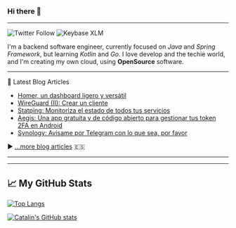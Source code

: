 ### Hi there 👋

<!--
**parrazam/parrazam** is a ✨ _special_ ✨ repository because its `README.md` (this file) appears on your GitHub profile.

Here are some ideas to get you started:

- 🔭 I’m currently working on ...
- 🌱 I’m currently learning ...
- 👯 I’m looking to collaborate on ...
- 🤔 I’m looking for help with ...
- 💬 Ask me about ...
- 📫 How to reach me: ...
- 😄 Pronouns: ...
- ⚡ Fun fact: ...
-->

---
![Twitter Follow](https://img.shields.io/twitter/follow/parra?style=social)
![Keybase XLM](https://img.shields.io/keybase/xlm/parrazam?style=flat-square)


I'm a backend software engineer, currently focused on _Java_ and _Spring Framework_, but learning _Kotlin_ and _Go_. I love develop and the techie world, and I'm creating my own cloud, using **OpenSource** software.

---
📘 Latest Blog Articles

<!-- BLOG-POST-LIST:START -->
- [Homer, un dashboard ligero y versátil](https://blog.parravidales.es/homer-un-dashboard-ligero-y-versatil/)
- [WireGuard &lpar;II&rpar;: Crear un cliente](https://blog.parravidales.es/wireguard-ii-crear-un-cliente/)
- [Statping: Monitoriza el estado de todos tus servicios](https://blog.parravidales.es/statping-monitoriza-el-estado-de-todos-tus-servicios/)
- [Aegis: Una app gratuita y de código abierto para gestionar tus token 2FA en Android](https://blog.parravidales.es/aegis-una-app-gratuita-y-de-codigo-abierto-para-gestionar-tus-token-2fa/)
- [Synology: Avísame por Telegram con lo que sea, por favor](https://blog.parravidales.es/synology-avisame-por-telegram-con-lo-que-sea-por-favor/)
<!-- BLOG-POST-LIST:END -->

▶ [...more blog articles](https://blog.parravidales.es) :es:

---
---

## &#x1f4c8; My GitHub Stats

[![Top Langs](https://github-readme-stats.vercel.app/api/top-langs/?username=parrazam&hide=css&theme=dark)](https://github.com/anuraghazra/github-readme-stats)

[![Catalin's GitHub stats](https://github-readme-stats.vercel.app/api?username=parrazam&theme=dark)](https://github.com/anuraghazra/github-readme-stats)
